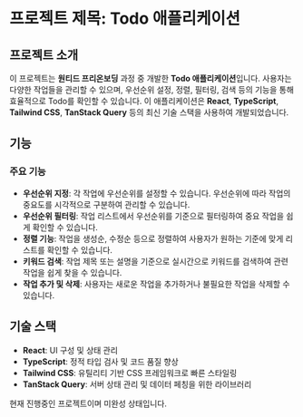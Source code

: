 # 프로젝트 제목: **Todo 애플리케이션**

## 프로젝트 소개

이 프로젝트는 **원티드 프리온보딩** 과정 중 개발한 **Todo 애플리케이션**입니다. 사용자는 다양한 작업들을 관리할 수 있으며, 우선순위 설정, 정렬, 필터링, 검색 등의 기능을 통해 효율적으로 Todo를 확인할 수 있습니다. 이 애플리케이션은 **React**, **TypeScript**, **Tailwind CSS**, **TanStack Query** 등의 최신 기술 스택을 사용하여 개발되었습니다.

## 기능

### 주요 기능
- **우선순위 지정**: 각 작업에 우선순위를 설정할 수 있습니다. 우선순위에 따라 작업의 중요도를 시각적으로 구분하여 관리할 수 있습니다.
- **우선순위 필터링**: 작업 리스트에서 우선순위를 기준으로 필터링하여 중요 작업을 쉽게 확인할 수 있습니다.
- **정렬 기능**: 작업을 생성순, 수정순 등으로 정렬하여 사용자가 원하는 기준에 맞게 리스트를 확인할 수 있습니다.
- **키워드 검색**: 작업 제목 또는 설명을 기준으로 실시간으로 키워드를 검색하여 관련 작업을 쉽게 찾을 수 있습니다.
- **작업 추가 및 삭제**: 사용자는 새로운 작업을 추가하거나 불필요한 작업을 삭제할 수 있습니다.

## 기술 스택
- **React**: UI 구성 및 상태 관리
- **TypeScript**: 정적 타입 검사 및 코드 품질 향상
- **Tailwind CSS**: 유틸리티 기반 CSS 프레임워크로 빠른 스타일링
- **TanStack Query**: 서버 상태 관리 및 데이터 페칭을 위한 라이브러리

현재 진행중인 프로젝트이며 미완성 상태입니다. 

